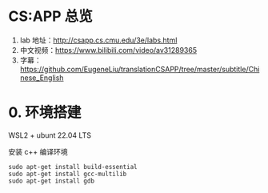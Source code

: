 # CS:APP 总览

1. lab 地址：http://csapp.cs.cmu.edu/3e/labs.html
2. 中文视频：https://www.bilibili.com/video/av31289365
3. 字幕：https://github.com/EugeneLiu/translationCSAPP/tree/master/subtitle/Chinese_English


# 0. 环境搭建

WSL2 + ubunt 22.04 LTS

安装 c++ 编译环境

```
sudo apt-get install build-essential
sudo apt-get install gcc-multilib
sudo apt-get install gdb
```


